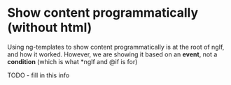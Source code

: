 # Show content programmatically (without html)

Using ng-templates to show content programmatically is at the root of ngIf, and how it worked. However, we are showing it based on an **event**, not a **condition** (which is what *ngIf and @if is for)

TODO - fill in this info
